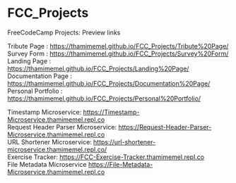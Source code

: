 # FCC_Projects
FreeCodeCamp Projects:         Preview links  
  
Tribute Page        :          https://thamimemel.github.io/FCC_Projects/Tribute%20Page/  
Survey Form         :          https://thamimemel.github.io/FCC_Projects/Survey%20Form/  
Landing Page        :          https://thamimemel.github.io/FCC_Projects/Landing%20Page/  
Documentation Page  :          https://thamimemel.github.io/FCC_Projects/Documentation%20Page/  
Personal Portfolio  :          https://thamimemel.github.io/FCC_Projects/Personal%20Portfolio/    


Timestamp Microservice:			https://Timestamp-Microservice.thamimemel.repl.co  
Request Header Parser Microservice:	https://Request-Header-Parser-Microservice.thamimemel.repl.co  
URL Shortener Microservice:		https://url-shortener-microservice.thamimemel.repl.co/  
Exercise Tracker:			https://FCC-Exercise-Tracker.thamimemel.repl.co  
File Metadata Microservice		https://File-Metadata-Microservice.thamimemel.repl.co
